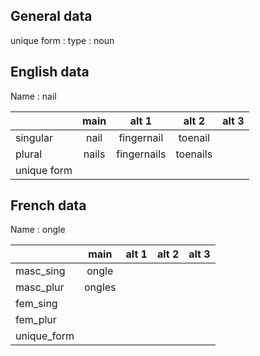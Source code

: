 ## General data

unique form :
type : noun

## English data

Name : nail

|             | main  |    alt 1    |  alt 2   | alt 3 |
| :---------- | :---: | :---------: | :------: | ----- |
| singular    | nail  | fingernail  | toenail  |       |
| plural      | nails | fingernails | toenails |       |
| unique form |       |             |          |       |

## French data

Name : ongle

|             |  main  | alt 1 | alt 2 | alt 3 |
| :---------- | :----: | :---: | :---: | :---: |
| masc_sing   | ongle  |       |       |       |
| masc_plur   | ongles |       |       |       |
| fem_sing    |        |       |       |       |
| fem_plur    |        |       |       |       |
| unique_form |        |       |       |       |


